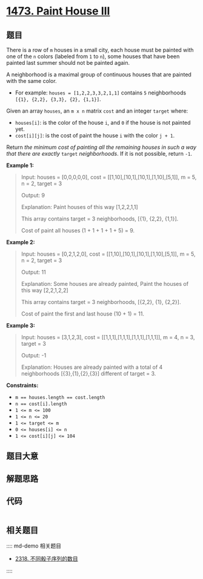 # [1473. Paint House III](https://leetcode.com/problems/paint-house-iii/)

## 题目

There is a row of `m` houses in a small city, each house must be painted with
one of the `n` colors (labeled from `1` to `n`), some houses that have been
painted last summer should not be painted again.

A neighborhood is a maximal group of continuous houses that are painted with
the same color.

  * For example: `houses = [1,2,2,3,3,2,1,1]` contains `5` neighborhoods `[{1}, {2,2}, {3,3}, {2}, {1,1}]`.

Given an array `houses`, an `m x n` matrix `cost` and an integer `target`
where:

  * `houses[i]`: is the color of the house `i`, and `0` if the house is not painted yet.
  * `cost[i][j]`: is the cost of paint the house `i` with the color `j + 1`.

Return _the minimum cost of painting all the remaining houses in such a way
that there are exactly_ `target` _neighborhoods_. If it is not possible,
return `-1`.



**Example 1:**

> Input: houses = [0,0,0,0,0], cost = [[1,10],[10,1],[10,1],[1,10],[5,1]], m = 5, n = 2, target = 3
> 
> Output: 9
> 
> Explanation: Paint houses of this way [1,2,2,1,1]
> 
> This array contains target = 3 neighborhoods, [{1}, {2,2}, {1,1}].
> 
> Cost of paint all houses (1 + 1 + 1 + 1 + 5) = 9.

**Example 2:**

> Input: houses = [0,2,1,2,0], cost = [[1,10],[10,1],[10,1],[1,10],[5,1]], m = 5, n = 2, target = 3
> 
> Output: 11
> 
> Explanation: Some houses are already painted, Paint the houses of this way [2,2,1,2,2]
> 
> This array contains target = 3 neighborhoods, [{2,2}, {1}, {2,2}]. 
> 
> Cost of paint the first and last house (10 + 1) = 11.

**Example 3:**

> Input: houses = [3,1,2,3], cost = [[1,1,1],[1,1,1],[1,1,1],[1,1,1]], m = 4, n = 3, target = 3
> 
> Output: -1
> 
> Explanation: Houses are already painted with a total of 4 neighborhoods [{3},{1},{2},{3}] different of target = 3.

**Constraints:**

  * `m == houses.length == cost.length`
  * `n == cost[i].length`
  * `1 <= m <= 100`
  * `1 <= n <= 20`
  * `1 <= target <= m`
  * `0 <= houses[i] <= n`
  * `1 <= cost[i][j] <= 104`


## 题目大意

## 解题思路

## 代码

```javascript

```

## 相关题目

:::: md-demo 相关题目
- [2318. 不同骰子序列的数目](https://leetcode.com/problems/number-of-distinct-roll-sequences)

::::
